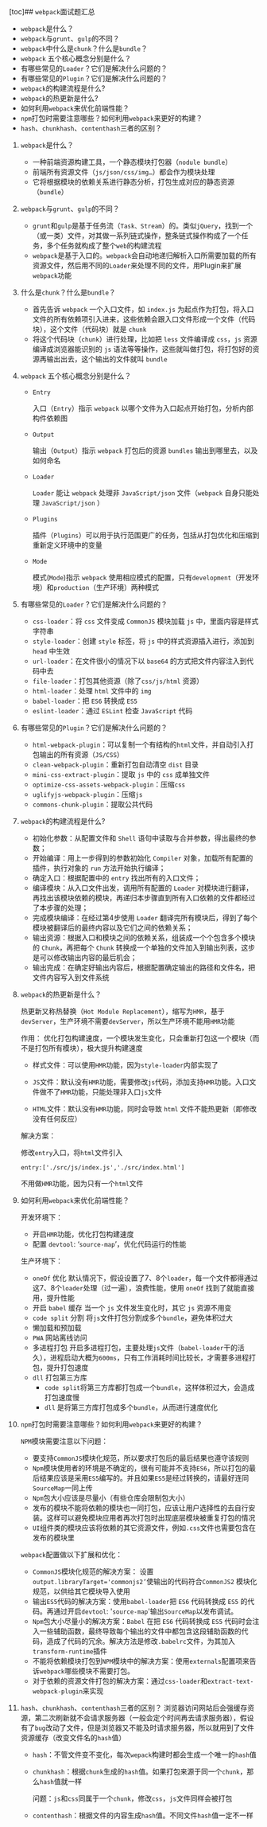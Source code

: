 [toc]## `webpack`面试题汇总

* `webpack`是什么？
* `webpack`与`grunt`、`gulp`的不同？
* `webpack`中什么是`chunk`？什么是`bundle`？
* `webpack` 五个核心概念分别是什么？
* 有哪些常见的`Loader`？它们是解决什么问题的？
* 有哪些常见的`Plugin`？它们是解决什么问题的？
* `webpack`的构建流程是什么?
* `webpack`的热更新是什么?
* 如何利用`webpack`来优化前端性能？
* `npm`打包时需要注意哪些？如何利用`webpack`来更好的构建？
* `hash`、`chunkhash`、`contenthash`三者的区别？

1. `webpack`是什么？
    * 一种前端资源构建工具，一个静态模块打包器（`nodule bundle`）
    * 前端所有资源文件（`js/json/css/img…`）都会作为模块处理
    * 它将根据模块的依赖关系进行静态分析，打包生成对应的静态资源（`bundle`）
2. `webpack`与`grunt`、`gulp`的不同？
    * `grunt`和`gulp`是基于任务流（`Task、Stream`）的。类似`jQuery`，找到一个（或一类）文件，对其做一系列链式操作，整条链式操作构成了一个任务，多个任务就构成了整个`web`的构建流程
    * `webpack`是基于入口的。`webpack`会自动地递归解析入口所需要加载的所有资源文件，然后用不同的`Loader`来处理不同的文件，用Plugin来扩展`webpack`功能
3. 什么是`chunk`？什么是`bundle`？
    * 首先告诉 `webpack` 一个入口文件，如 `index.js` 为起点作为打包，将入口文件的所有依赖项引入进来，这些依赖会跟入口文件形成一个文件（代码块），这个文件（代码块）就是 `chunk`
    * 将这个代码块（`chunk`）进行处理，比如把 `less` 文件编译成 `css`，`js` 资源编译成浏览器能识别的 `js` 语法等等操作，这些就叫做打包，将打包好的资源再输出出去，这个输出的文件就叫 `bundle`
4. `webpack` 五个核心概念分别是什么？
    * `Entry`

      入口（`Entry`）指示 `webpack` 以哪个文件为入口起点开始打包，分析内部构件依赖图

    * `Output`

      输出（`Output`）指示 `webpack` 打包后的资源 `bundles` 输出到哪里去，以及如何命名

    * `Loader`

      `Loader` 能让 `webpack` 处理非 `JavaScript/json` 文件（`webpack` 自身只能处理 `JavaScript/json` ）

    * `Plugins`

      插件（`Plugins`）可以用于执行范围更广的任务，包括从打包优化和压缩到重新定义环境中的变量

    * `Mode`

      模式(`Mode`)指示 `webpack` 使用相应模式的配置，只有`development`（开发环境）和`production`（生产环境）两种模式

5. 有哪些常见的`Loader`？它们是解决什么问题的？
    * `css-loader`：将 `css` 文件变成 `CommonJS` 模块加载 `js` 中，里面内容是样式字符串
    * `style-loader`：创建 `style` 标签，将 `js` 中的样式资源插入进行，添加到 `head` 中生效
    * `url-loader`：在文件很小的情况下以 `base64` 的方式把文件内容注入到代码中去
    * `file-loader`：打包其他资源（除了`css/js/html` 资源）
    * `html-loader`：处理 `html` 文件中的 `img`
    * `babel-loader`：把 `ES6` 转换成 `ES5`
    * `eslint-loader`：通过 `ESLint` 检查 `JavaScript` 代码
6. 有哪些常见的`Plugin`？它们是解决什么问题的？
    * `html-webpack-plugin`：可以复制一个有结构的`html`文件，并自动引入打包输出的所有资源（`JS/CSS`）
    * `clean-webpack-plugin`：重新打包自动清空 `dist` 目录
    * `mini-css-extract-plugin`：提取 `js` 中的 `css` 成单独文件
    * `optimize-css-assets-webpack-plugin`：压缩`css`
    * `uglifyjs-webpack-plugin`：压缩`js`
    * `commons-chunk-plugin`：提取公共代码
7. `webpack`的构建流程是什么?
    * 初始化参数：从配置文件和 `Shell` 语句中读取与合并参数，得出最终的参数；
    * 开始编译：用上一步得到的参数初始化 `Compiler` 对象，加载所有配置的插件，执行对象的 `run` 方法开始执行编译；
    * 确定入口：根据配置中的 `entry` 找出所有的入口文件；
    * 编译模块：从入口文件出发，调用所有配置的 `Loader` 对模块进行翻译，再找出该模块依赖的模块，再递归本步骤直到所有入口依赖的文件都经过了本步骤的处理；
    * 完成模块编译：在经过第4步使用 `Loader` 翻译完所有模块后，得到了每个模块被翻译后的最终内容以及它们之间的依赖关系；
    * 输出资源：根据入口和模块之间的依赖关系，组装成一个个包含多个模块的 `Chunk`，再把每个 `Chunk` 转换成一个单独的文件加入到输出列表，这步是可以修改输出内容的最后机会；
    * 输出完成：在确定好输出内容后，根据配置确定输出的路径和文件名，把文件内容写入到文件系统
8. `webpack`的热更新是什么？
    
    热更新又称热替换（`Hot Module Replacement`），缩写为`HMR`，基于`devServer`，生产环境不需要`devServer`，所以生产环境不能用`HMR`功能

    作用：
    优化打包构建速度，一个模块发生变化，只会重新打包这一个模块（而不是打包所有模块），极大提升构建速度

    * 样式文件：可以使用`HMR`功能，因为`style-loader`内部实现了

    * `JS`文件：默认没有`HMR`功能，需要修改`js`代码，添加支持`HMR`功能。入口文件做不了`HMR`功能，只能处理非入口`js`文件

    * `HTML`文件：默认没有`HMR`功能，同时会导致 `html` 文件不能热更新（即修改没有任何反应）

    解决方案：

    修改`entry`入口，将`html`文件引入

    `entry:['./src/js/index.js','./src/index.html']`
    
    不用做`HMR`功能，因为只有一个`html`文件

9. 如何利用`webpack`来优化前端性能？
    
    开发环境下：

    * 开启`HMR`功能，优化打包构建速度
    * 配置 `devtool`: ‘`source-map`’，优化代码运行的性能
    
    生产环境下：

    * `oneOf` 优化
    默认情况下，假设设置了7、8个`loader`，每一个文件都得通过这7、8个`loader`处理（过一遍），浪费性能，使用 `oneOf` 找到了就能直接用，提升性能
    * 开启 `babel` 缓存
    当一个 `js` 文件发生变化时，其它 `js` 资源不用变
    * `code split` 分割
    将`js`文件打包分割成多个`bundle`，避免体积过大
    * 懒加载和预加载
    * `PWA` 网站离线访问
    * 多进程打包
    开启多进程打包，主要处理`js`文件（`babel-loader`干的活久），进程启动大概为`600ms`，只有工作消耗时间比较长，才需要多进程打包，提升打包速度
    * `dll` 打包第三方库
      * `code split`将第三方库都打包成一个`bundle`，这样体积过大，会造成打包速度慢
      * `dll` 是将第三方库打包成多个`bundle`，从而进行速度优化
10. `npm`打包时需要注意哪些？如何利用`webpack`来更好的构建？
    
    `NPM`模块需要注意以下问题：

    * 要支持`CommonJS`模块化规范，所以要求打包后的最后结果也遵守该规则
    * `Npm`模块使用者的环境是不确定的，很有可能并不支持`ES6`，所以打包的最后结果应该是采用`ES5`编写的。并且如果`ES5`是经过转换的，请最好连同`SourceMap`一同上传
    * `Npm`包大小应该是尽量小（有些仓库会限制包大小）
    * 发布的模块不能将依赖的模块也一同打包，应该让用户选择性的去自行安装。这样可以避免模块应用者再次打包时出现底层模块被重复打包的情况
    * `UI`组件类的模块应该将依赖的其它资源文件，例如`.css`文件也需要包含在发布的模块里
    
    `webpack`配置做以下扩展和优化：

    * `CommonJS`模块化规范的解决方案： 设置`output.libraryTarget='commonjs2’`使输出的代码符合`CommonJS2` 模块化规范，以供给其它模块导入使用
    * 输出`ES5`代码的解决方案：使用`babel-loader`把 `ES6` 代码转换成 `ES5` 的代码。再通过开启`devtool`: '`source-map`'输出`SourceMap`以发布调试。
    * `Npm`包大小尽量小的解决方案：`Babel` 在把 `ES6` 代码转换成 `ES5` 代码时会注入一些辅助函数，最终导致每个输出的文件中都包含这段辅助函数的代码，造成了代码的冗余。解决方法是修改`.babelrc`文件，为其加入`transform-runtime`插件
    * 不能将依赖模块打包到`NPM`模块中的解决方案：使用`externals`配置项来告诉`webpack`哪些模块不需要打包。
    * 对于依赖的资源文件打包的解决方案：通过`css-loader`和`extract-text-webpack-plugin`来实现
11. `hash`、`chunkhash`、`contenthash`三者的区别？
    浏览器访问网站后会强缓存资源，第二次刷新就不会请求服务器（一般会定个时间再去请求服务器），假设有了`bug`改动了文件，但是浏览器又不能及时请求服务器，所以就用到了文件资源缓存（改变文件名的`hash`值）

    * `hash`：不管文件变不变化，每次`wepack`构建时都会生成一个唯一的`hash`值

    * `chunkhash`：根据`chunk`生成的`hash`值。如果打包来源于同一个`chunk`，那么`hash`值就一样

      问题：`js`和`css`同属于一个`chunk`，修改`css`，`js`文件同样会被打包

    * `contenthash`：根据文件的内容生成`hash`值。不同文件`hash`值一定不一样